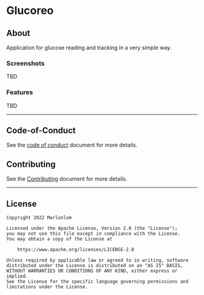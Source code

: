 # Glucoreo

## About
Application for glucose reading and tracking in a very simple way.


### Screenshots
TBD 


### Features
TBD


<hr/>

## Code-of-Conduct
See the [code of conduct](code_of_conduct.md) document for more details.

## Contributing
See the [Contributing](CONTRIBUTING.md) document for more details.

<hr/>

## License
```
Copyright 2022 Marlonlom

Licensed under the Apache License, Version 2.0 (the "License");
you may not use this file except in compliance with the License.
You may obtain a copy of the License at

    https://www.apache.org/licenses/LICENSE-2.0

Unless required by applicable law or agreed to in writing, software
distributed under the License is distributed on an "AS IS" BASIS,
WITHOUT WARRANTIES OR CONDITIONS OF ANY KIND, either express or implied.
See the License for the specific language governing permissions and
limitations under the License.
```
